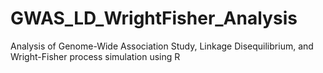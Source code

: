 # GWAS_LD_WrightFisher_Analysis
Analysis of Genome-Wide Association Study, Linkage Disequilibrium, and Wright-Fisher process simulation using R
